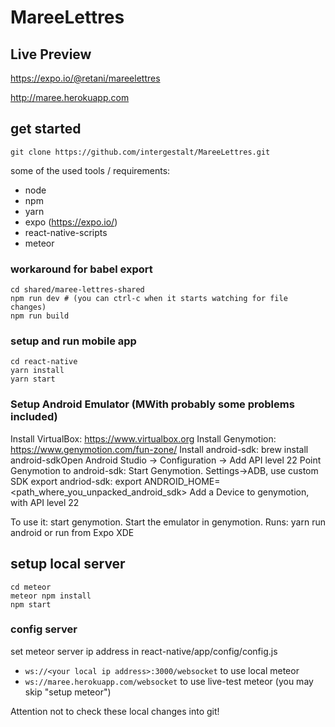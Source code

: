 # MareeLettres

## Live Preview
https://expo.io/@retani/mareelettres

http://maree.herokuapp.com

## get started

`git clone https://github.com/intergestalt/MareeLettres.git`

some of the used tools / requirements:

- node
- npm
- yarn
- expo (https://expo.io/)
- react-native-scripts
- meteor

### workaround for babel export

```
cd shared/maree-lettres-shared
npm run dev # (you can ctrl-c when it starts watching for file changes)
npm run build
```

### setup and run mobile app
```
cd react-native
yarn install
yarn start
```

### Setup Android Emulator (MWith probably some problems included)
Install VirtualBox: https://www.virtualbox.org
Install Genymotion: https://www.genymotion.com/fun-zone/
Install android-sdk: brew install android-sdkOpen Android Studio -> Configuration -> Add API level 22
Point Genymotion to android-sdk: Start Genymotion. Settings->ADB, use custom SDK
export andriod-sdk: export ANDROID_HOME=<path_where_you_unpacked_android_sdk>
Add a Device to genymotion, with API level 22

To use it: start genymotion. Start the emulator in genymotion. Runs: yarn run android or run from Expo XDE

## setup local server
```
cd meteor
meteor npm install
npm start
```

### config server
set meteor server ip address in react-native/app/config/config.js

- `ws://<your local ip address>:3000/websocket` to use local meteor
- `ws://maree.herokuapp.com/websocket` to use live-test meteor (you may skip "setup meteor")

Attention not to check these local changes into git!
